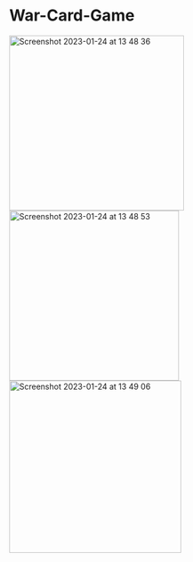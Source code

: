 # War-Card-Game

<img width="314" alt="Screenshot 2023-01-24 at 13 48 36" src="https://user-images.githubusercontent.com/116273257/214284250-599e9b52-58fe-46fd-9b81-4f8760d17a53.png"> <img width="305" alt="Screenshot 2023-01-24 at 13 48 53" src="https://user-images.githubusercontent.com/116273257/214284259-ab1aba82-437b-4e0b-a3e6-07f63facc77a.png">
<img width="309" alt="Screenshot 2023-01-24 at 13 49 06" src="https://user-images.githubusercontent.com/116273257/214284267-d90df783-f2b8-4a1c-ac13-f239445edc9c.png">
